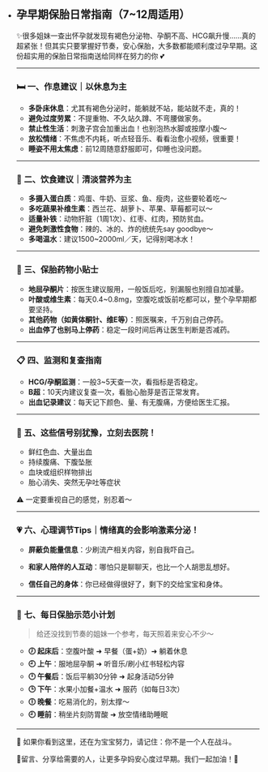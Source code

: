 - ## 孕早期保胎日常指南（7~12周适用）

  ✨很多姐妹一查出怀孕就发现有褐色分泌物、孕酮不高、HCG飙升慢……真的超紧张！但其实只要掌握好节奏，安心保胎，大多数都能顺利度过孕早期。这份超实用的保胎日常指南送给同样在努力的你 💕

  ------

  ### 🛏️ 一、作息建议｜以休息为主

  - **多卧床休息**：尤其有褐色分泌时，能躺就不站，能站就不走，真的！
  - **避免过度劳累**：不提重物、不久站久蹲、不弯腰做家务。
  - **禁止性生活**：刺激子宫会加重出血！也别泡热水脚或按摩小腹～
  - **放松情绪**：不焦虑不内耗，听点轻音乐、看看治愈小视频，很重要！
  - **睡姿不用太焦虑**：前12周随意舒服即可，仰睡也没问题。

  ------

  ### 🥦 二、饮食建议｜清淡营养为主

  - **多摄入蛋白质**：鸡蛋、牛奶、豆浆、鱼、瘦肉，这些要轮着吃～
  - **多吃蔬果补维生素**：西兰花、胡萝卜、苹果、草莓都可以～
  - **适量补铁**：动物肝脏（1周1次）、红枣、红肉，预防贫血。
  - **避免刺激性食物**：辣的、冰的、炸的统统先say goodbye～
  - **多喝温水**：建议1500~2000ml／天，记得别喝冰水！

  ------

  ### 💊 三、保胎药物小贴士

  - **地屈孕酮片**：按医生建议服用，一般饭后吃，别漏服也别擅自加减量。
  - **叶酸或维生素**：每天0.4~0.8mg，空腹吃或饭前吃都可以，整个孕早期都要坚持。
  - **其他药物（如黄体酮针、维E等）**：照医嘱来，千万别自己停药。
  - **出血停了也别马上停药**：稳定一段时间后再让医生判断是否减药。

  ------

  ### 📋 四、监测和复查指南

  - **HCG/孕酮监测**：一般3~5天查一次，看指标是否稳定。
  - **B超**：10天内建议复查一次，看胎心胎芽是否正常发育。
  - **出血记录建议**：每天记下颜色、量、有无腹痛，方便给医生汇报。

  ------

  ### 🚨 五、这些信号别犹豫，立刻去医院！

  - 鲜红色血、大量出血
  - 持续腹痛、下腹坠胀
  - 血块或组织样物排出
  - 胎心消失、突然无孕吐等症状

  ⚠️ 一定要重视自己的感觉，别忍着～

  ------

  ### 💗 六、心理调节Tips｜情绪真的会影响激素分泌！

  - **屏蔽负能量信息**：少刷流产相关内容，别自我吓自己。

  - **和家人陪伴的人互动**：哪怕只是聊聊天，也比一个人胡思乱想好。

  - **信任自己的身体**：你已经做得很好了，剩下的交给宝宝和身体。

    

  ------

  ### 📅 七、每日保胎示范小计划

  > 给还没找到节奏的姐妹一个参考，每天照着来安心不少～

  - **🕖 起床后**：空腹叶酸 ➜ 早餐（蛋+奶）➜ 躺着休息
  - **🕘 上午**：服地屈孕酮 ➜ 听音乐/刷小红书轻松内容
  - **🕛 午餐后**：饭后平躺30分钟 ➜ 起身活动5分钟
  - **🕒 下午**：水果小加餐+温水 ➜ 服药（如每日3次）
  - **🕕 晚餐**：吃易消化的，别太撑～
  - **🕘 睡前**：稍坐片刻防胃酸 ➜ 放空情绪助睡眠

  ------

  💬 如果你看到这里，还在为宝宝努力，请记住：你不是一个人在战斗。

  🌷留言、分享给需要的人，让更多孕妈安心度过早期。我们一起加油！🤰